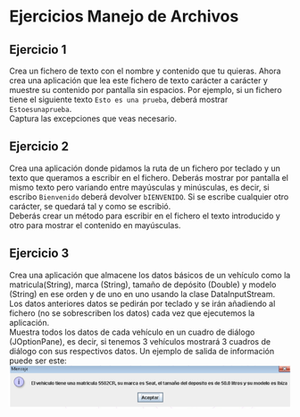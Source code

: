# Ejercicios Manejo de Archivos

## Ejercicio 1
Crea un fichero de texto con el nombre y contenido que tu quieras. Ahora crea una aplicación que lea este fichero de texto carácter a carácter y muestre su contenido por pantalla sin espacios. Por ejemplo, si un fichero tiene el siguiente texto `Esto es una prueba`, deberá mostrar `Estoesunaprueba`.  
Captura las excepciones que veas necesario.

## Ejercicio 2
Crea una aplicación donde pidamos la ruta de un fichero por teclado y un texto que queramos a escribir en el fichero. Deberás mostrar por pantalla el mismo texto pero variando entre mayúsculas y minúsculas, es decir, si escribo `Bienvenido` deberá devolver `bIENVENIDO`. Si se escribe cualquier otro carácter, se quedará tal y como se escribió.  
Deberás crear un método para escribir en el fichero el texto introducido y otro para mostrar el contenido en mayúsculas.

## Ejercicio 3
Crea una aplicación que almacene los datos básicos de un vehículo como la matricula(String), marca (String), tamaño de depósito (Double) y modelo (String) en ese orden y de uno en uno usando la clase DataInputStream.  
Los datos anteriores datos se pedirán por teclado y se irán añadiendo al fichero (no se sobrescriben los datos) cada vez que ejecutemos la aplicación.  
Muestra todos los datos de cada vehículo en un cuadro de diálogo (JOptionPane), es decir, si tenemos 3 vehículos mostrará 3 cuadros de diálogo con sus respectivos datos. Un ejemplo de salida de información puede ser este:  
![Imagen Ejercicio 3](assets/ejercicio3.png)